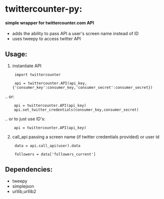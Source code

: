 # twittercounter-py: 
#### simple wrapper for twittercounter.com API 
* adds the ability to pass API a user's screen name instead of ID
* uses tweepy to access twitter API
	
## Usage:
1. instantiate API
	
		import twittercounter
		
		api = twittercounter.API(api_key,{'consumer_key':consumer_key,'consumer_secret':consumer_secret})
  .. or:

		api = twittercounter.API(api_key)
		api.set_twitter_credentials(consumer_key,consumer_secret)

  .. or to just use ID's:
  
		api = twittercounter.API(api_key)
		
2. call_api passing a screen name (if twitter credentials provided) or user id
		
		data = api.call_api(user).data
		
		followers = data['followers_current']

## Dependencies:
* tweepy
* simplejson
* urllib,urllib2

		
	